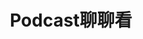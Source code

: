 ---
title: "Podcast聊聊看️"
description: "每一集都收集在這裡!"
image: Podcast-Cover.png

# Badge style
style:
    background: 
    color: 
weight: 0
---